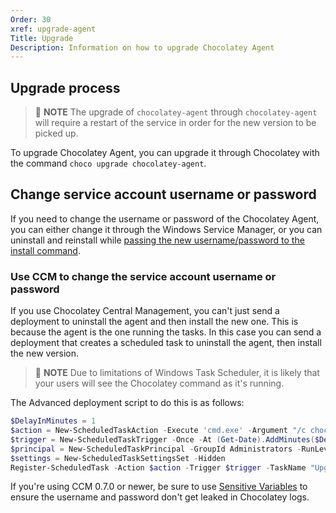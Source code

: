 ```yaml
---
Order: 30
xref: upgrade-agent
Title: Upgrade
Description: Information on how to upgrade Chocolatey Agent
---
```


## Upgrade process

> :memo: **NOTE** The upgrade of `chocolatey-agent` through `chocolatey-agent` will require a restart of the service in order for the new version to be picked up.

To upgrade Chocolatey Agent, you can upgrade it through Chocolatey with the command `choco upgrade chocolatey-agent`.

## Change service account username or password

If you need to change the username or password of the Chocolatey Agent, you can either change it through the Windows Service Manager, or you can uninstall and reinstall while [passing the new username/password to the install command](xref:setup-agent#package-parameters).

### Use CCM to change the service account username or password

If you use Chocolatey Central Management, you can't just send a deployment to uninstall the agent and then install the new one. This is because the agent is the one running the tasks. In this case you can send a deployment that creates a scheduled task to uninstall the agent, then install the new version.

> :memo: **NOTE** Due to limitations of Windows Task Scheduler, it is likely that your users will see the Chocolatey command as it's running.

The Advanced deployment script to do this is as follows:

```powershell
$DelayInMinutes = 1
$action = New-ScheduledTaskAction -Execute 'cmd.exe' -Argument "/c choco uninstall chocolatey-agent -y && choco install chocolatey-agent -y --params=`"'/Username:<Username>'`" --package-parameters-sensitive=`"'/Password:<Password>'`""
$trigger = New-ScheduledTaskTrigger -Once -At (Get-Date).AddMinutes($DelayInMinutes)
$principal = New-ScheduledTaskPrincipal -GroupId Administrators -RunLevel Highest
$settings = New-ScheduledTaskSettingsSet -Hidden
Register-ScheduledTask -Action $action -Trigger $trigger -TaskName "Upgrade chocolatey-agent" -Description "Upgrade Chocolatey Agent" -Principal $principal -Settings $settings
```

If you're using CCM 0.7.0 or newer, be sure to use [Sensitive Variables](xref:ccm-sensitive-variables) to ensure the username and password don't get leaked in Chocolatey logs.
